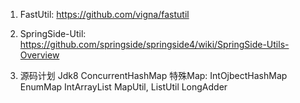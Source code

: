 1. FastUtil: https://github.com/vigna/fastutil

2. SpringSide-Util: https://github.com/springside/springside4/wiki/SpringSide-Utils-Overview

3. 源码计划
Jdk8 ConcurrentHashMap
特殊Map: IntOjbectHashMap EnumMap 
IntArrayList
MapUtil, ListUtil
LongAdder
